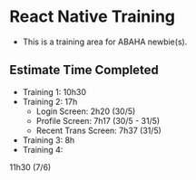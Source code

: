  # React Native Training
 
- This is a training area for ABAHA newbie(s).

## Estimate Time Completed
- Training 1: 10h30 
- Training 2: 17h
  - Login Screen: 2h20 (30/5)
  - Profile Screen: 7h17 (30/5 - 31/5)
  - Recent Trans Screen: 7h37 (31/5)
- Training 3: 8h
- Training 4: 

11h30 (7/6)

